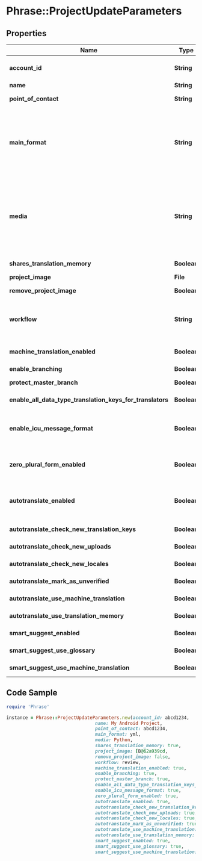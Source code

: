 # Phrase::ProjectUpdateParameters

## Properties

Name | Type | Description | Notes
------------ | ------------- | ------------- | -------------
**account_id** | **String** | Required if the requesting user is a member of multiple accounts. Account ID to specify the actual account the project should be created in. | [optional] 
**name** | **String** | (Optional) Name of the project | [optional] 
**point_of_contact** | **String** | (Optional) User ID of the point of contact for the project. Pass &#x60;null&#x60; to unset. | [optional] 
**main_format** | **String** | (Optional) Main file format specified by its API Extension name. Used for locale downloads if no format is specified. For API Extension names of available file formats see &lt;a href&#x3D;\&quot;https://support.phrase.com/hc/en-us/sections/6111343326364\&quot;&gt;Format Guide&lt;/a&gt; or our &lt;a href&#x3D;\&quot;#formats\&quot;&gt;Formats API Endpoint&lt;/a&gt;. | [optional] 
**media** | **String** | (Optional) Main technology stack used in the project. It affects for example the suggested placeholder style. Predefined values include: &#x60;Ruby&#x60;, &#x60;JavaScript&#x60;, &#x60;AngularJS&#x60;, &#x60;React&#x60;, &#x60;iOS&#x60;, &#x60;Android&#x60;, &#x60;Python&#x60;, &#x60;PHP&#x60;, &#x60;Java&#x60;, &#x60;Go&#x60;, &#x60;Windows Phone&#x60;, &#x60;Rails&#x60;, &#x60;Node.js&#x60;, &#x60;.NET&#x60;, &#x60;Django&#x60;, &#x60;Symfony&#x60;, &#x60;Yii Framework&#x60;, &#x60;Zend Framework&#x60;, &#x60;Apple App Store Description&#x60;, &#x60;Google Play Description&#x60;, but it can also take any other value. | [optional] 
**shares_translation_memory** | **Boolean** | (Optional) Indicates whether the project should share the account&#39;s translation memory | [optional] 
**project_image** | **File** | (Optional) Image to identify the project | [optional] 
**remove_project_image** | **Boolean** | (Optional) Indicates whether the project image should be deleted. | [optional] 
**workflow** | **String** | (Optional) Review Workflow. \&quot;simple\&quot; / \&quot;review\&quot;. &lt;a href&#x3D;\&quot;https://support.phrase.com/hc/en-us/articles/5784094755484\&quot;&gt;Read more&lt;/a&gt; | [optional] 
**machine_translation_enabled** | **Boolean** | (Optional) Enable machine translation support in the project. Required for Autopilot and Smart Suggest | [optional] 
**enable_branching** | **Boolean** | (Optional) Enable branching in the project | [optional] 
**protect_master_branch** | **Boolean** | (Optional) Protect the master branch in project where branching is enabled | [optional] 
**enable_all_data_type_translation_keys_for_translators** | **Boolean** | (Optional) Otherwise, translators are not allowed to edit translations other than strings | [optional] 
**enable_icu_message_format** | **Boolean** | (Optional) We can validate and highlight your ICU messages. &lt;a href&#x3D;\&quot;https://support.phrase.com/hc/en-us/articles/5822319545116\&quot;&gt;Read more&lt;/a&gt; | [optional] 
**zero_plural_form_enabled** | **Boolean** | (Optional) Displays the input fields for the &#39;ZERO&#39; plural form for every key as well although only some languages require the &#39;ZERO&#39; explicitly. | [optional] 
**autotranslate_enabled** | **Boolean** | (Optional) Autopilot, requires machine_translation_enabled. &lt;a href&#x3D;\&quot;https://support.phrase.com/hc/en-us/articles/5822187934364\&quot;&gt;Read more&lt;/a&gt; | [optional] 
**autotranslate_check_new_translation_keys** | **Boolean** | (Optional) Requires autotranslate_enabled to be true | [optional] 
**autotranslate_check_new_uploads** | **Boolean** | (Optional) Requires autotranslate_enabled to be true | [optional] 
**autotranslate_check_new_locales** | **Boolean** | (Optional) Requires autotranslate_enabled to be true | [optional] 
**autotranslate_mark_as_unverified** | **Boolean** | (Optional) Requires autotranslate_enabled to be true | [optional] 
**autotranslate_use_machine_translation** | **Boolean** | (Optional) Requires autotranslate_enabled to be true | [optional] 
**autotranslate_use_translation_memory** | **Boolean** | (Optional) Requires autotranslate_enabled to be true | [optional] 
**smart_suggest_enabled** | **Boolean** | (Optional) Smart Suggest, requires machine_translation_enabled | [optional] 
**smart_suggest_use_glossary** | **Boolean** | (Optional) Requires smart_suggest_enabled to be true | [optional] 
**smart_suggest_use_machine_translation** | **Boolean** | (Optional) Requires smart_suggest_enabled to be true | [optional] 

## Code Sample

```ruby
require 'Phrase'

instance = Phrase::ProjectUpdateParameters.new(account_id: abcd1234,
                                 name: My Android Project,
                                 point_of_contact: abcd1234,
                                 main_format: yml,
                                 media: Python,
                                 shares_translation_memory: true,
                                 project_image: [B@62a939cd,
                                 remove_project_image: false,
                                 workflow: review,
                                 machine_translation_enabled: true,
                                 enable_branching: true,
                                 protect_master_branch: true,
                                 enable_all_data_type_translation_keys_for_translators: true,
                                 enable_icu_message_format: true,
                                 zero_plural_form_enabled: true,
                                 autotranslate_enabled: true,
                                 autotranslate_check_new_translation_keys: true,
                                 autotranslate_check_new_uploads: true,
                                 autotranslate_check_new_locales: true,
                                 autotranslate_mark_as_unverified: true,
                                 autotranslate_use_machine_translation: true,
                                 autotranslate_use_translation_memory: true,
                                 smart_suggest_enabled: true,
                                 smart_suggest_use_glossary: true,
                                 smart_suggest_use_machine_translation: true)
```


